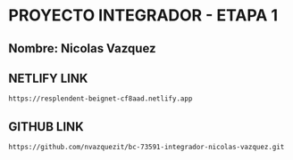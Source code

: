 # PROYECTO INTEGRADOR - ETAPA 1

## Nombre: Nicolas Vazquez

## NETLIFY LINK
```sh
https://resplendent-beignet-cf8aad.netlify.app
``` 

## GITHUB LINK
```sh
https://github.com/nvazquezit/bc-73591-integrador-nicolas-vazquez.git
```